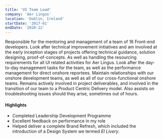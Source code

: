 ```yaml
---
title: 'UI Team Lead'
company: 'Aer Lingus'
location: 'Dublin, Ireland'
startDate: '2017-01'
endDate: '2020-12'
---
```


Responsible for the mentoring and management of a team of 16
Front-end developers. Look after technical improvement initiatives and
am involved at the early inception stages of projects offering technical
guidance, solution designing, proof-of-concepts. As well as handling the
resourcing requirements for all UI related activities for Aer Lingus. Look
after the day-to-day management tasks for the team, as well as the
performance management for direct onshore reportees. Maintain
relationships with our onshore development teams, as well as all of our
cross-functional onshore teams. Remains actively involved in project
deliverables, and involved in the transition of our team to a Product
Centric Delivery model. Also assists on troubleshooting issues should they
arise, sometimes out of hours.

#### Highlights

- Completed Leadership Development Programme
- Excellent feedback on performance in my role
- Helped deliver a complete Brand Refresh, which included the
  introduction of a Design System we termed _EI Livery_.
